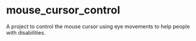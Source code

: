 # mouse_cursor_control
A project to control the mouse cursor using eye movements to help people with disabilities.
